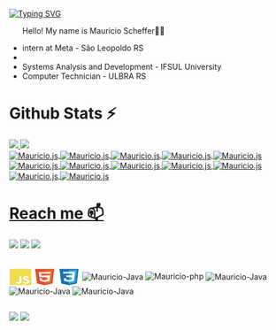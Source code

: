 [![Typing SVG](https://readme-typing-svg.demolab.com?font=Fira+Code&weight=600&size=24&pause=1000&color=008000&width=435&lines=I'M+HENRIQUE+VARGA;Systems+Development+Technician;I'm+from+Brazil)](https://git.io/typing-svg)

<ul>
      Hello! My name is Mauricio Scheffer👋😎 <p>
  <li>intern at Meta - São Leopoldo RS<li>  
  <li>Systems Analysis and Development - IFSUL University</li>
  <li>Computer Technician - ULBRA RS</li>
</ul>

<h1>Github Stats ⚡</h1>
<div>
<a href="https://github.com/MauricioScheffer">
<img loading="lazy" height="180em" src="https://github-readme-stats.vercel.app/api?username=MauricioScheffer&show_icons=true&theme=bear&include_all_commits=true&count_private=true"/>
<img loading="lazy" height="180em" src="https://github-readme-stats.vercel.app/api/top-langs?username=MauricioScheffer&layout=compact&langs_count=7&theme=bear"/>
</div>
<div style="display: inline_block">
<img align="center" alt="Mauricio.js" height="30" width="40" src="https://cdn.jsdelivr.net/gh/devicons/devicon@latest/icons/javascript/javascript-original.svg"/>
<img align="center" alt="Mauricio.js" height="30" width="40" src="https://cdn.jsdelivr.net/gh/devicons/devicon@latest/icons/html5/html5-original.svg"/>          
<img align="center" alt="Mauricio.js" height="30" width="40" src="https://cdn.jsdelivr.net/gh/devicons/devicon@latest/icons/css3/css3-original.svg"/>   
<img align="center" alt="Mauricio.js" height="40" width="50" src="https://cdn.jsdelivr.net/gh/devicons/devicon@latest/icons/java/java-original.svg"/> 
<img align="center" alt="Mauricio.js" height="40" width="50" src="https://cdn.jsdelivr.net/gh/devicons/devicon@latest/icons/python/python-original.svg" />
<img align="center" alt="Mauricio.js" height="40" width="40" src="https://encrypted-tbn0.gstatic.com/images?q=tbn:ANd9GcQlt-TGjHVh4qzymsShj8a9dkNKBG7rfq2wTg&s">
<img align="center" alt="Mauricio.js" height="60" width="70" src="https://cdn.jsdelivr.net/gh/devicons/devicon@latest/icons/mysql/mysql-original-wordmark.svg"/>
<img align="center" alt="Mauricio.js" height="40" width="50" src="https://cdn.jsdelivr.net/gh/devicons/devicon@latest/icons/postgresql/postgresql-original.svg" /> 
<img align="center" alt="Mauricio.js" height="30" width="40" src="https://cdn.jsdelivr.net/gh/devicons/devicon@latest/icons/git/git-original.svg"/>
<img align="center" alt="Mauricio.js" height="30" width="40" src="https://cdn.jsdelivr.net/gh/devicons/devicon@latest/icons/github/github-original.svg"/>
<img align="center" alt="Mauricio.js" height="30" width="40" src="https://cdn.jsdelivr.net/gh/devicons/devicon@latest/icons/canva/canva-original.svg"/>
<img align="center" alt="Mauricio.js" height="30" width="40" src="https://cdn.jsdelivr.net/gh/devicons/devicon@latest/icons/figma/figma-original.svg" />
</div>

  <h1>Reach me 📫</h1>

<div>
</a>
<a href="https://www.instagram.com/henrique_varga/" target="_blank"><img loading="lazy" src="https://img.shields.io/badge/-Instagram-%23E4405F?style=for-the-badge&logo=instagram&logoColor=white" target="_blank"></a>
<a href = "mailto: riquehgv18@gmail.com"><img loading="lazy" src="https://img.shields.io/badge/Gmail-D14836?style=for-the-badge&logo=gmail&logoColor=white" target="_blank"></a>
<a href="https/www.linkedin.com/in/maurício-scheffer-silveira-95b972279/" target="_blank"><img loading="lazy" src="https://img.shields.io/badge/-LinkedIn-%230077B5?style=for-the-badge&logo=linkedin&logoColor=white" target="_blank"></a>   
</div>
</br>

<div style="display: inline_block"><br>
  <img align="center" alt="Mauricio-Js" height="30" width="40" src="https://raw.githubusercontent.com/devicons/devicon/master/icons/javascript/javascript-plain.svg">
  <img align="center" alt="Mauricio-HTML" height="30" width="40" src="https://raw.githubusercontent.com/devicons/devicon/master/icons/html5/html5-original.svg">
  <img align="center" alt="Mauricio-CSS" height="30" width="40" src="https://raw.githubusercontent.com/devicons/devicon/master/icons/css3/css3-original.svg">
  <img align="center" alt="Mauricio-Java" height="30" width="40" src="https://cdn.jsdelivr.net/gh/devicons/devicon/icons/java/java-original-wordmark.svg">
  <img aling="center" alt="Mauricio-php" height="35" widht="40" src="https://cdn.jsdelivr.net/gh/devicons/devicon@latest/icons/php/php-original.svg">          
  <img align="center" alt="Mauricio-Java" height="30" width="40" src="https://cdn.jsdelivr.net/gh/devicons/devicon@latest/icons/androidstudio/androidstudio-original.svg">     
  <img align="center" alt="Mauricio-Java" height="30" width="40" src="https://cdn.jsdelivr.net/gh/devicons/devicon@latest/icons/react/react-original.svg">
  <img align="center" alt="Mauricio-Java" height="30" width="40" src="https://cdn.jsdelivr.net/gh/devicons/devicon@latest/icons/typescript/typescript-original.svg">
</div>
  
  ##
 
<div> 
  <a href="https://instagram.com/mau_s.s" target="_blank"><img src="https://img.shields.io/badge/-Instagram-%23E4405F?style=for-the-badge&logo=instagram&logoColor=white" target="_blank"></a>
  <a href="https://linkedin.com/in/maurício-scheffer-silveira-95b972279" target="_blank"><img src="https://img.shields.io/badge/-LinkedIn-%230077B5?style=for-the-badge&logo=linkedin&logoColor=white" target="_blank"></a> 
  
</div>
